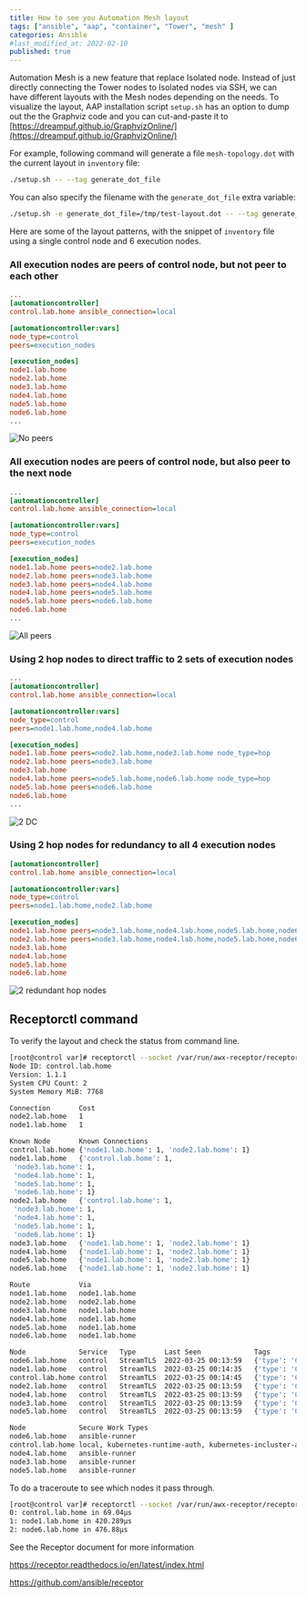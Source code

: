 ```yaml
---
title: How to see you Automation Mesh layout
tags: ["ansible", "aap", "container", "Tower", "mesh" ]
categories: Ansible
#last_modified_at: 2022-02-10
published: true
---
```


Automation Mesh is a new feature that replace Isolated node.  Instead of just directly connecting the Tower nodes to Isolated nodes via SSH, we can have different layouts with the Mesh nodes depending on the needs.  To visualize the layout, AAP installation script `setup.sh` has an option to dump out the the Graphviz code and you can cut-and-paste it to [https://dreampuf.github.io/GraphvizOnline/](https://dreampuf.github.io/GraphvizOnline/) 

For example, following command will generate a file `mesh-topology.dot` with the current layout in `inventory` file:
````bash
./setup.sh -- --tag generate_dot_file
````
You can also specify the filename with the `generate_dot_file` extra variable:
```bash
./setup.sh -e generate_dot_file=/tmp/test-layout.dot -- --tag generate_dot_file
```

Here are some of the layout patterns, with the snippet of `inventory` file using a single control node and 6 execution nodes.

### All execution nodes are peers of control node, but not peer to each other
````ini
...
[automationcontroller]
control.lab.home ansible_connection=local

[automationcontroller:vars]
node_type=control
peers=execution_nodes

[execution_nodes]
node1.lab.home 
node2.lab.home
node3.lab.home
node4.lab.home
node5.lab.home
node6.lab.home 
...
````
![No peers](/assets/images/2022/2022-03-24-inventory-no-peers.png)

### All execution nodes are peers of control node, but also peer to the next node
````ini
...
[automationcontroller]
control.lab.home ansible_connection=local

[automationcontroller:vars]
node_type=control
peers=execution_nodes

[execution_nodes]
node1.lab.home peers=node2.lab.home
node2.lab.home peers=node3.lab.home
node3.lab.home peers=node4.lab.home
node4.lab.home peers=node5.lab.home
node5.lab.home peers=node6.lab.home
node6.lab.home 
...
````
![All peers](/assets/images/2022/2022-03-24-inventory-all-peers.png)

### Using 2 hop nodes to direct traffic to 2 sets of execution nodes
````ini
...
[automationcontroller]
control.lab.home ansible_connection=local

[automationcontroller:vars]
node_type=control
peers=node1.lab.home,node4.lab.home

[execution_nodes]
node1.lab.home peers=node2.lab.home,node3.lab.home node_type=hop
node2.lab.home peers=node3.lab.home
node3.lab.home 
node4.lab.home peers=node5.lab.home,node6.lab.home node_type=hop
node5.lab.home peers=node6.lab.home
node6.lab.home 
...
````
![2 DC](/assets/images/2022/2022-03-24-inventory-2dc-hop-peers.png)

### Using 2 hop nodes for redundancy to all 4 execution nodes
````ini
[automationcontroller]
control.lab.home ansible_connection=local

[automationcontroller:vars]
node_type=control
peers=node1.lab.home,node2.lab.home

[execution_nodes]
node1.lab.home peers=node3.lab.home,node4.lab.home,node5.lab.home,node6.lab.home node_type=hop
node2.lab.home peers=node3.lab.home,node4.lab.home,node5.lab.home,node6.lab.home node_type=hop
node3.lab.home 
node4.lab.home 
node5.lab.home 
node6.lab.home 
````
![2 redundant hop nodes](/assets/images/2022/2022-03-24-inventory-2hops-4peers.png)

## Receptorctl command
To verify the layout and check the status from command line.

````bash
[root@control var]# receptorctl --socket /var/run/awx-receptor/receptor.sock status
Node ID: control.lab.home
Version: 1.1.1
System CPU Count: 2
System Memory MiB: 7768

Connection       Cost
node2.lab.home   1
node1.lab.home   1

Known Node       Known Connections
control.lab.home {'node1.lab.home': 1, 'node2.lab.home': 1}
node1.lab.home   {'control.lab.home': 1,
 'node3.lab.home': 1,
 'node4.lab.home': 1,
 'node5.lab.home': 1,
 'node6.lab.home': 1}
node2.lab.home   {'control.lab.home': 1,
 'node3.lab.home': 1,
 'node4.lab.home': 1,
 'node5.lab.home': 1,
 'node6.lab.home': 1}
node3.lab.home   {'node1.lab.home': 1, 'node2.lab.home': 1}
node4.lab.home   {'node1.lab.home': 1, 'node2.lab.home': 1}
node5.lab.home   {'node1.lab.home': 1, 'node2.lab.home': 1}
node6.lab.home   {'node1.lab.home': 1, 'node2.lab.home': 1}

Route            Via
node1.lab.home   node1.lab.home
node2.lab.home   node2.lab.home
node3.lab.home   node1.lab.home
node4.lab.home   node1.lab.home
node5.lab.home   node1.lab.home
node6.lab.home   node1.lab.home

Node             Service   Type       Last Seen             Tags
node6.lab.home   control   StreamTLS  2022-03-25 00:13:59   {'type': 'Control Service'}
node1.lab.home   control   StreamTLS  2022-03-25 00:14:35   {'type': 'Control Service'}
control.lab.home control   StreamTLS  2022-03-25 00:14:45   {'type': 'Control Service'}
node2.lab.home   control   StreamTLS  2022-03-25 00:13:59   {'type': 'Control Service'}
node4.lab.home   control   StreamTLS  2022-03-25 00:13:59   {'type': 'Control Service'}
node3.lab.home   control   StreamTLS  2022-03-25 00:13:59   {'type': 'Control Service'}
node5.lab.home   control   StreamTLS  2022-03-25 00:13:59   {'type': 'Control Service'}

Node             Secure Work Types
node6.lab.home   ansible-runner
control.lab.home local, kubernetes-runtime-auth, kubernetes-incluster-auth
node4.lab.home   ansible-runner
node3.lab.home   ansible-runner
node5.lab.home   ansible-runner
````

To do a traceroute to see which nodes it pass through.
````bash
[root@control var]# receptorctl --socket /var/run/awx-receptor/receptor.sock traceroute node6.lab.home
0: control.lab.home in 69.04µs
1: node1.lab.home in 420.289µs
2: node6.lab.home in 476.88µs
````

See the Receptor document for more information

https://receptor.readthedocs.io/en/latest/index.html

https://github.com/ansible/receptor
